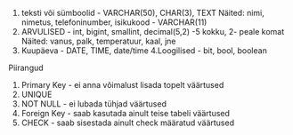 1. teksti või sümboolid - VARCHAR(50), CHAR(3), TEXT Näited: nimi, nimetus, telefoninumber, isikukood - VARCHAR(11)
2. ARVULISED - int, bigint, smallint, decimal(5,2) -5 kokku, 2- peale komat Näited: vanus, palk, temperatuur, kaal, jne
3. Kuupäeva - DATE, TIME, date/time 4.Loogilised - bit, bool, boolean

Piirangud

1. Primary Key - ei anna võimalust lisada topelt väärtused
2. UNIQUE
3. NOT NULL - ei lubada tühjad väärtused
4. Foreign Key - saab kasutada ainult teise tabeli väärtused
5. CHECK - saab sisestada ainult check määratud väärtused
